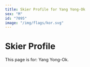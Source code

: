 ```yaml
---
title: Skier Profile for Yang Yong-Ok
sex: "M"
id: "7095"
image: "/img/flags/kor.svg" 
---
```


# Skier Profile

This page is for: Yang Yong-Ok.
    